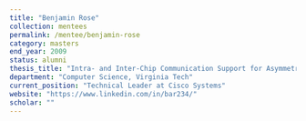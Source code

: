 ```yaml
---
title: "Benjamin Rose"
collection: mentees
permalink: /mentee/benjamin-rose
category: masters
end_year: 2009
status: alumni
thesis_title: "Intra- and Inter-Chip Communication Support for Asymmetric Multicore Processors with Explicitly Managed Memory Hierarchies"
department: "Computer Science, Virginia Tech"
current_position: "Technical Leader at Cisco Systems"
website: "https://www.linkedin.com/in/bar234/"
scholar: ""
---
```

